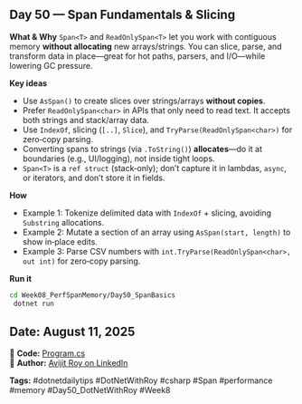 ﻿## Day 50 — Span<T> Fundamentals & Slicing

**What & Why**
`Span<T>` and `ReadOnlySpan<T>` let you work with contiguous memory **without allocating** new arrays/strings. You can slice, parse, and transform data in place—great for hot paths, parsers, and I/O—while lowering GC pressure.

**Key ideas**

* Use `AsSpan()` to create slices over strings/arrays **without copies**.
* Prefer `ReadOnlySpan<char>` in APIs that only need to read text. It accepts both strings and stack/array data.
* Use `IndexOf`, slicing (`[..]`, `Slice`), and `TryParse(ReadOnlySpan<char>)` for zero‑copy parsing.
* Converting spans to strings (via `.ToString()`) **allocates**—do it at boundaries (e.g., UI/logging), not inside tight loops.
* `Span<T>` is a `ref struct` (stack‑only); don’t capture it in lambdas, `async`, or iterators, and don’t store it in fields.

**How**

* Example 1: Tokenize delimited data with `IndexOf` + slicing, avoiding `Substring` allocations.
* Example 2: Mutate a section of an array using `AsSpan(start, length)` to show in‑place edits.
* Example 3: Parse CSV numbers with `int.TryParse(ReadOnlySpan<char>, out int)` for zero‑copy parsing.

**Run it**

```bash
cd Week08_PerfSpanMemory/Day50_SpanBasics
 dotnet run
```

## Date: August 11, 2025  
🔗 **Code:** [Program.cs](./program.cs)  
🔗 **Author:** [Avijit Roy on LinkedIn](https://www.linkedin.com/in/HeyAvijitRoy/)  

**Tags:** #dotnetdailytips #DotNetWithRoy #csharp #Span #performance #memory #Day50\_DotNetWithRoy #Week8
